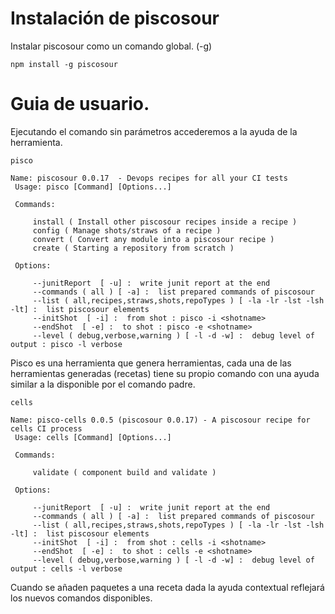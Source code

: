 # Instalación de piscosour

Instalar piscosour como un comando global. (-g) 

    npm install -g piscosour 

# Guia de usuario.

Ejecutando el comando sin parámetros accederemos a la ayuda de la herramienta.  

    pisco

```
Name: piscosour 0.0.17  - Devops recipes for all your CI tests
 Usage: pisco [Command] [Options...]

 Commands: 

	 install ( Install other piscosour recipes inside a recipe )
	 config ( Manage shots/straws of a recipe )
	 convert ( Convert any module into a piscosour recipe )
	 create ( Starting a repository from scratch )

 Options: 

	 --junitReport  [ -u] :  write junit report at the end
	 --commands ( all ) [ -a] :  list prepared commands of piscosour
	 --list ( all,recipes,straws,shots,repoTypes ) [ -la -lr -lst -lsh -lt] :  list piscosour elements
	 --initShot  [ -i] :  from shot : pisco -i <shotname>
	 --endShot  [ -e] :  to shot : pisco -e <shotname>
	 --level ( debug,verbose,warning ) [ -l -d -w] :  debug level of output : pisco -l verbose

```

Pisco es una herramienta que genera herramientas, cada una de las herramientas generadas (recetas) tiene su propio comando con una ayuda similar a la disponible por el comando padre.
 
    cells

```
Name: pisco-cells 0.0.5 (piscosour 0.0.17) - A piscosour recipe for cells CI process
 Usage: cells [Command] [Options...]

 Commands: 

	 validate ( component build and validate )

 Options: 

	 --junitReport  [ -u] :  write junit report at the end
	 --commands ( all ) [ -a] :  list prepared commands of piscosour
	 --list ( all,recipes,straws,shots,repoTypes ) [ -la -lr -lst -lsh -lt] :  list piscosour elements
	 --initShot  [ -i] :  from shot : cells -i <shotname>
	 --endShot  [ -e] :  to shot : cells -e <shotname>
	 --level ( debug,verbose,warning ) [ -l -d -w] :  debug level of output : cells -l verbose
```

Cuando se añaden paquetes a una receta dada la ayuda contextual reflejará los nuevos comandos disponibles.